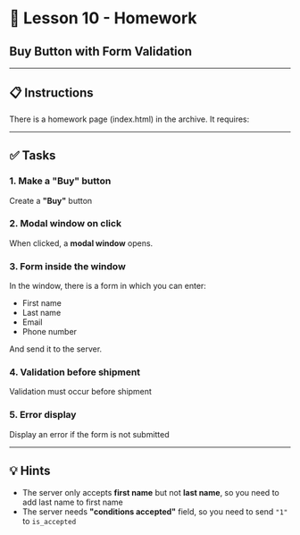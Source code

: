 # 🛒 Lesson 10 - Homework

## Buy Button with Form Validation

---

## 📋 Instructions

There is a homework page (index.html) in the archive. It requires:

---

## ✅ Tasks

### 1. Make a "Buy" button
Create a **"Buy"** button

### 2. Modal window on click
When clicked, a **modal window** opens.

### 3. Form inside the window
In the window, there is a form in which you can enter:
- First name
- Last name
- Email
- Phone number

And send it to the server.

### 4. Validation before shipment
Validation must occur before shipment

### 5. Error display
Display an error if the form is not submitted

---

## 💡 Hints

- The server only accepts **first name** but not **last name**, so you need to add last name to first name
- The server needs **"conditions accepted"** field, so you need to send `"1"` to `is_accepted`
